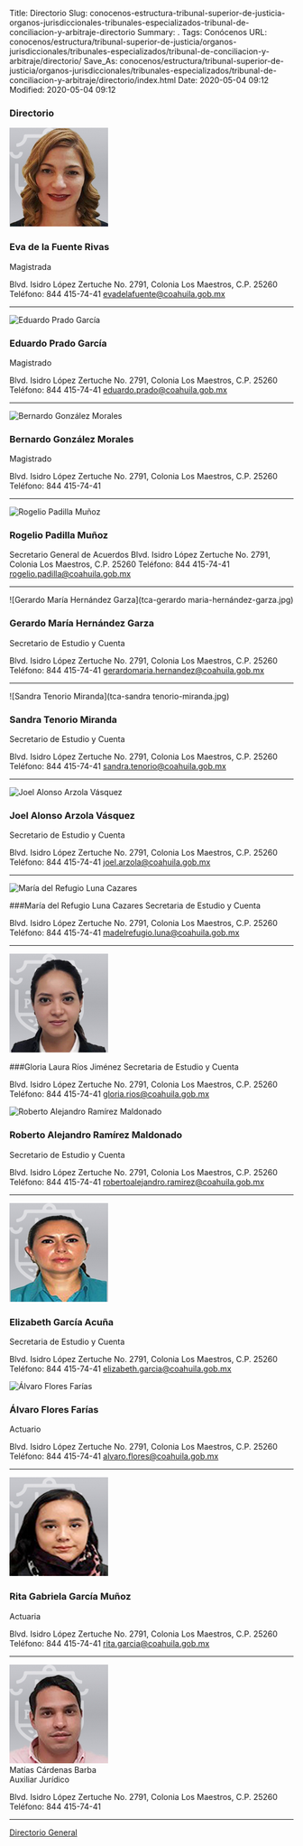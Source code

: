 Title: Directorio
Slug: conocenos-estructura-tribunal-superior-de-justicia-organos-jurisdiccionales-tribunales-especializados-tribunal-de-conciliacion-y-arbitraje-directorio
Summary: .
Tags: Conócenos
URL: conocenos/estructura/tribunal-superior-de-justicia/organos-jurisdiccionales/tribunales-especializados/tribunal-de-conciliacion-y-arbitraje/directorio/
Save_As: conocenos/estructura/tribunal-superior-de-justicia/organos-jurisdiccionales/tribunales-especializados/tribunal-de-conciliacion-y-arbitraje/directorio/index.html
Date: 2020-05-04 09:12
Modified: 2020-05-04 09:12



### Directorio


![Eva de la Fuente Rivas](tca-eva-de-la-fuente-rivas.jpg) 

### Eva de la Fuente Rivas
Magistrada 

Blvd. Isidro López Zertuche  No. 2791, Colonia Los Maestros, C.P. 25260
Teléfono: 844 415-74-41
evadelafuente@coahuila.gob.mx

--- 

![Eduardo Prado García](tca-eduardo-prado-garcía.jpg)  

### Eduardo Prado García
Magistrado

Blvd. Isidro López Zertuche  No. 2791, Colonia Los Maestros, C.P. 25260
Teléfono: 844 415-74-41
eduardo.prado@coahuila.gob.mx

---

![Bernardo González Morales](tca-bernardo-gonzález-morales.jpg)  

### Bernardo González Morales
Magistrado

Blvd. Isidro López Zertuche  No. 2791, Colonia Los Maestros, C.P. 25260
Teléfono: 844 415-74-41

---

![Rogelio Padilla Muñoz](tca-rogelio-padilla-muñoz.jpg) 

### Rogelio Padilla Muñoz

Secretario General de Acuerdos
Blvd. Isidro López Zertuche  No. 2791, Colonia Los Maestros, C.P. 25260
Teléfono: 844 415-74-41
rogelio.padilla@coahuila.gob.mx

---

![Gerardo María Hernández Garza](tca-gerardo maria-hernández-garza.jpg)  

### Gerardo María Hernández Garza
Secretario de Estudio y Cuenta

Blvd. Isidro López Zertuche  No. 2791, Colonia Los Maestros, C.P. 25260
Teléfono: 844 415-74-41
gerardomaria.hernandez@coahuila.gob.mx

---

![Sandra Tenorio Miranda](tca-sandra tenorio-miranda.jpg)  

### Sandra Tenorio Miranda
Secretario de Estudio y Cuenta

Blvd. Isidro López Zertuche  No. 2791, Colonia Los Maestros, C.P. 25260
Teléfono: 844 415-74-41
sandra.tenorio@coahuila.gob.mx

---

![Joel Alonso Arzola Vásquez](tca-joel-alonso-arzola-vásquez.jpg)  

### Joel Alonso Arzola Vásquez
Secretario de Estudio y Cuenta

Blvd. Isidro López Zertuche  No. 2791, Colonia Los Maestros, C.P. 25260
Teléfono: 844 415-74-41
joel.arzola@coahuila.gob.mx

---

![María del Refugio Luna Cazares](tca-maría-del-refugio-luna-cazares.jpg)  

###María del Refugio Luna Cazares
Secretaria de Estudio y Cuenta

Blvd. Isidro López Zertuche  No. 2791, Colonia Los Maestros, C.P. 25260
Teléfono: 844 415-74-41
madelrefugio.luna@coahuila.gob.mx

---

![Gloria Laura Ríos Jiménez](tca-gloria-laura-ríos-jiménez.jpg)  

###Gloria Laura Ríos Jiménez
Secretaria de Estudio y Cuenta

Blvd. Isidro López Zertuche  No. 2791, Colonia Los Maestros, C.P. 25260
Teléfono: 844 415-74-41
gloria.rios@coahuila.gob.mx

![Roberto Alejandro Ramírez Maldonado](tca-roberto-alejandro-ramírez-maldonado.jpg)  

### Roberto Alejandro Ramírez Maldonado
Secretario de Estudio y Cuenta

Blvd. Isidro López Zertuche  No. 2791, Colonia Los Maestros, C.P. 25260
Teléfono: 844 415-74-41
robertoalejandro.ramirez@coahuila.gob.mx

---

![Elizabeth García Acuña](tca-elizabeth-garcía-acuña.jpg)  

### Elizabeth García Acuña
Secretaria de Estudio y Cuenta

Blvd. Isidro López Zertuche  No. 2791, Colonia Los Maestros, C.P. 25260
Teléfono: 844 415-74-41
elizabeth.garcia@coahuila.gob.mx

![Álvaro Flores Farías](tca-álvaro-flores-farías.jpg)  

### Álvaro Flores Farías
Actuario

Blvd. Isidro López Zertuche  No. 2791, Colonia Los Maestros, C.P. 25260
Teléfono: 844 415-74-41
alvaro.flores@coahuila.gob.mx

---

![Rita Gabriela García Muñoz](tca-rita-gabriela-garcía-muñoz.jpg)  

### Rita Gabriela García Muñoz
Actuaria

Blvd. Isidro López Zertuche  No. 2791, Colonia Los Maestros, C.P. 25260
Teléfono: 844 415-74-41
rita.garcia@coahuila.gob.mx

---

![Matías Cárdenas Barba](tca-matías-cárdenas-barba.jpg)  
Matías Cárdenas Barba  
Auxiliar Jurídico

Blvd. Isidro López Zertuche  No. 2791, Colonia Los Maestros, C.P. 25260
Teléfono: 844 415-74-41

---

[Directorio General](https://www.pjecz.gob.mx/transparencia/articulo-21/f03-directorio/)






